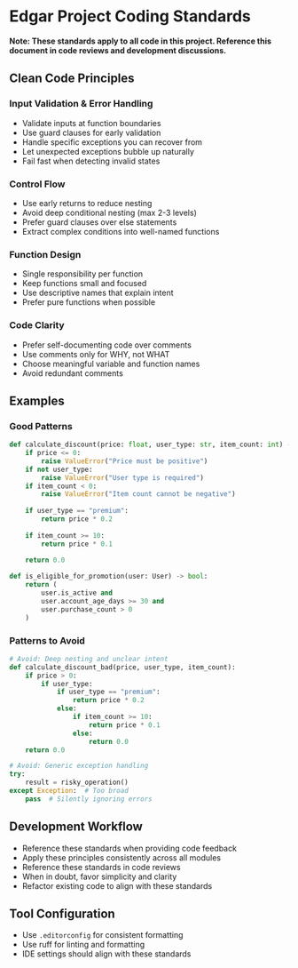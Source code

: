 # Edgar Project Coding Standards

**Note: These standards apply to all code in this project. Reference this document in code reviews and development discussions.**

## Clean Code Principles

### Input Validation & Error Handling
- Validate inputs at function boundaries
- Use guard clauses for early validation
- Handle specific exceptions you can recover from
- Let unexpected exceptions bubble up naturally
- Fail fast when detecting invalid states

### Control Flow
- Use early returns to reduce nesting
- Avoid deep conditional nesting (max 2-3 levels)
- Prefer guard clauses over else statements
- Extract complex conditions into well-named functions

### Function Design
- Single responsibility per function
- Keep functions small and focused
- Use descriptive names that explain intent
- Prefer pure functions when possible

### Code Clarity
- Prefer self-documenting code over comments
- Use comments only for WHY, not WHAT
- Choose meaningful variable and function names
- Avoid redundant comments

## Examples

### Good Patterns
```python
def calculate_discount(price: float, user_type: str, item_count: int) -> float:
    if price <= 0:
        raise ValueError("Price must be positive")
    if not user_type:
        raise ValueError("User type is required")
    if item_count < 0:
        raise ValueError("Item count cannot be negative")
    
    if user_type == "premium":
        return price * 0.2
    
    if item_count >= 10:
        return price * 0.1
    
    return 0.0

def is_eligible_for_promotion(user: User) -> bool:
    return (
        user.is_active and 
        user.account_age_days >= 30 and 
        user.purchase_count > 0
    )
```

### Patterns to Avoid
```python
# Avoid: Deep nesting and unclear intent
def calculate_discount_bad(price, user_type, item_count):
    if price > 0:
        if user_type:
            if user_type == "premium":
                return price * 0.2
            else:
                if item_count >= 10:
                    return price * 0.1
                else:
                    return 0.0
    return 0.0

# Avoid: Generic exception handling
try:
    result = risky_operation()
except Exception:  # Too broad
    pass  # Silently ignoring errors
```

## Development Workflow
- Reference these standards when providing code feedback
- Apply these principles consistently across all modules
- Reference these standards in code reviews
- When in doubt, favor simplicity and clarity
- Refactor existing code to align with these standards

## Tool Configuration
- Use `.editorconfig` for consistent formatting
- Use ruff for linting and formatting
- IDE settings should align with these standards

